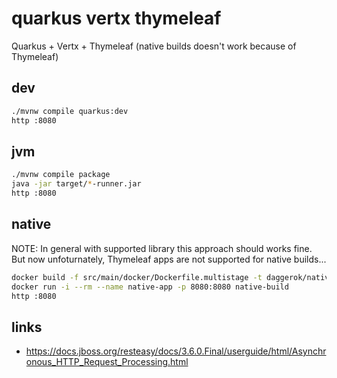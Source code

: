 # quarkus vertx thymeleaf
Quarkus + Vertx + Thymeleaf (native builds doesn't work because of Thymeleaf)

## dev

```bash
./mvnw compile quarkus:dev
http :8080
```

## jvm

```bash
./mvnw compile package
java -jar target/*-runner.jar
http :8080
```

## native

NOTE: In general with supported library this approach should works fine. But
now unfoturnately, Thymeleaf apps are not supported for native builds...

```bash
docker build -f src/main/docker/Dockerfile.multistage -t daggerok/native-build .
docker run -i --rm --name native-app -p 8080:8080 native-build
http :8080
```

## links

* https://docs.jboss.org/resteasy/docs/3.6.0.Final/userguide/html/Asynchronous_HTTP_Request_Processing.html
